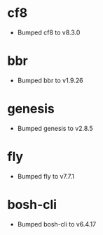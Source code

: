 
# cf8

- Bumped cf8 to v8.3.0

# bbr

- Bumped bbr to v1.9.26

# genesis

- Bumped genesis to v2.8.5

# fly

- Bumped fly to v7.7.1

# bosh-cli

- Bumped bosh-cli to v6.4.17
